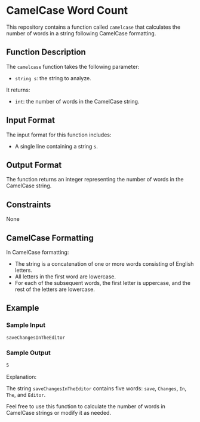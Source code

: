# CamelCase Word Count

This repository contains a function called `camelcase` that calculates the number of words in a string following CamelCase formatting.

## Function Description

The `camelcase` function takes the following parameter:

- `string s`: the string to analyze.

It returns:

- `int`: the number of words in the CamelCase string.

## Input Format

The input format for this function includes:

- A single line containing a string `s`.

## Output Format

The function returns an integer representing the number of words in the CamelCase string.

## Constraints

None

## CamelCase Formatting

In CamelCase formatting:
- The string is a concatenation of one or more words consisting of English letters.
- All letters in the first word are lowercase.
- For each of the subsequent words, the first letter is uppercase, and the rest of the letters are lowercase.

## Example

### Sample Input

```md
saveChangesInTheEditor
```

### Sample Output

```md
5
```


Explanation:

The string `saveChangesInTheEditor` contains five words: `save`, `Changes`, `In`, `The`, and `Editor`.

Feel free to use this function to calculate the number of words in CamelCase strings or modify it as needed.
